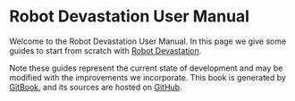 # Robot Devastation User Manual

Welcome to the Robot Devastation User Manual. In this page we give some guides to start from scratch with [Robot Devastation](http://asrob.uc3m.es/index.php/Robot_Devastation).

Note these guides represent the current state of development and may be modified with the improvements we incorporate. This book is generated by [GitBook](https://www.gitbook.com/book/asrob-uc3m/robotdevastation-user-manual), and its sources are hosted on [GitHub](https://github.com/asrob-uc3m/robotDevastation-user-manual).
